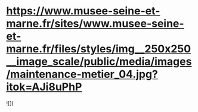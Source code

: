 # https://www.musee-seine-et-marne.fr/sites/www.musee-seine-et-marne.fr/files/styles/img__250x250__image_scale/public/media/images/maintenance-metier_04.jpg?itok=AJi8uPhP

![](

